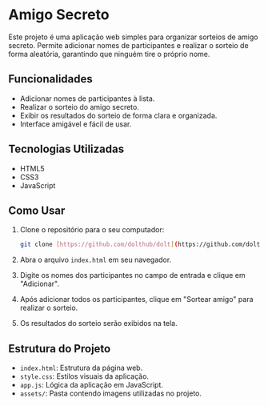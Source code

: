 # Amigo Secreto

Este projeto é uma aplicação web simples para organizar sorteios de amigo secreto. Permite adicionar nomes de participantes e realizar o sorteio de forma aleatória, garantindo que ninguém tire o próprio nome.

## Funcionalidades

-   Adicionar nomes de participantes à lista.
-   Realizar o sorteio do amigo secreto.
-   Exibir os resultados do sorteio de forma clara e organizada.
-   Interface amigável e fácil de usar.

## Tecnologias Utilizadas

-   HTML5
-   CSS3
-   JavaScript

## Como Usar

1.  Clone o repositório para o seu computador:

    ```bash
    git clone [https://github.com/dolthub/dolt](https://github.com/dolthub/dolt)
    ```

2.  Abra o arquivo `index.html` em seu navegador.

3.  Digite os nomes dos participantes no campo de entrada e clique em "Adicionar".

4.  Após adicionar todos os participantes, clique em "Sortear amigo" para realizar o sorteio.

5.  Os resultados do sorteio serão exibidos na tela.

## Estrutura do Projeto

-   `index.html`: Estrutura da página web.
-   `style.css`: Estilos visuais da aplicação.
-   `app.js`: Lógica da aplicação em JavaScript.
-   `assets/`: Pasta contendo imagens utilizadas no projeto.
